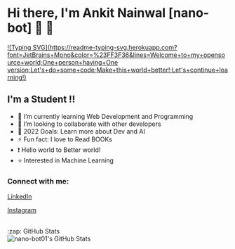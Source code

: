 # Hi there, I'm Ankit Nainwal  [nano-bot] 👋 👋

[![Typing SVG](https://readme-typing-svg.herokuapp.com?font=JetBrains+Mono&color=%23FF3F36&lines=Welcome+to+my+opensource+world;One+person+having+One version;Let's+do+some+code;Make+this+world+better!;Let's+continue+learning!)](https://git.io/typing-svg)

## I'm a Student !!

- 🌱 I’m currently learning Web Development and Programming
- 👯 I’m looking to collaborate with other developers
- 🥅 2022 Goals: Learn more about Dev and AI
- ⚡ Fun fact: I love to Read BOOKs
- :exclamation: Hello world to Better world!
- :star: Interested in Machine Learning

### Connect with me:

[LinkedIn](https://www.linkedin.com/in/ankit-nainwal-dit/)

[Instagram]( https://twitter.com/Anku___)

<br />

  <summary>:zap: GitHub Stats</summary>

  <img align="left" alt="nano-bot01's GitHub Stats" src="https://github-readme-stats.vercel.app/api?username=nano-bot01&show_icons=true&hide_border=false&title_color=ff652f&icon_color=FFE400&bg_color=09131B&text_color=ffffff&border_color=0c1a25" />
